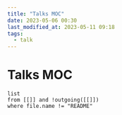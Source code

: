 ```yaml
---
title: "Talks MOC"
date: 2023-05-06 00:30
last_modified_at: 2023-05-11 09:18
tags:
  - talk
---
```


# Talks MOC

```dataview
list
from [[]] and !outgoing([[]])
where file.name != "README"
```
